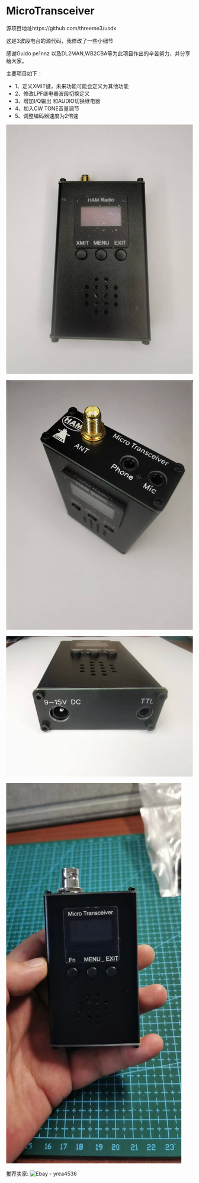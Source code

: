# MicroTransceiver

源项目地址https://github.com/threeme3/usdx

这是3波段电台的源代码，我修改了一些小细节

感谢Guido pe1nnz 以及DL2MAN,WB2CBA等为此项目作出的辛苦努力，并分享给大家。


主要项目如下：
+ 1、定义XMIT键，未来功能可能会定义为其他功能
+ 2、修改LPF继电器波段切换定义
+ 3、增加I/Q输出 和AUDIO切换继电器
+ 4、加入CW TONE音量调节
+ 5、调整编码器速度为2倍速

![正面照](https://github.com/bg6jji/MicroTransceiver/blob/main/Photo/front.jpg "Front Side")

![顶部接口照片](https://github.com/bg6jji/MicroTransceiver/blob/main/Photo/top%20side.jpg "Top Side")

![底部接口照片](https://github.com/bg6jji/MicroTransceiver/blob/main/Photo/bottom%20side.jpg "Bottom Side")

![BNC接口的主机](https://github.com/bg6jji/MicroTransceiver/blob/main/Photo/MicroTransceiver_bnc.jpg "BNC Connector")



推荐卖家: ![Ebay - yrea4536](https://www.ebay.com/itm/354213207158 "yrea4536")
